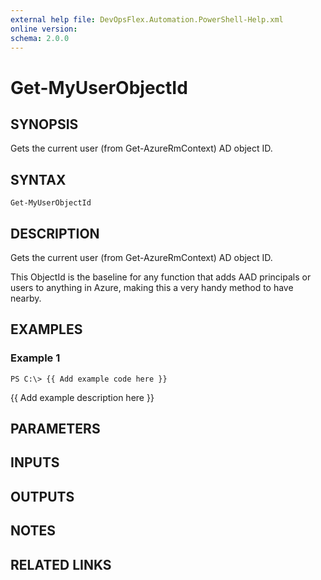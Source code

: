 ```yaml
---
external help file: DevOpsFlex.Automation.PowerShell-Help.xml
online version: 
schema: 2.0.0
---
```


# Get-MyUserObjectId

## SYNOPSIS
Gets the current user (from Get-AzureRmContext) AD object ID.

## SYNTAX

```
Get-MyUserObjectId
```

## DESCRIPTION
Gets the current user (from Get-AzureRmContext) AD object ID.

This ObjectId is the baseline for any function that adds AAD principals or users to anything in Azure, making this a very handy method to have nearby.

## EXAMPLES

### Example 1
```
PS C:\> {{ Add example code here }}
```

{{ Add example description here }}

## PARAMETERS

## INPUTS

## OUTPUTS

## NOTES

## RELATED LINKS

